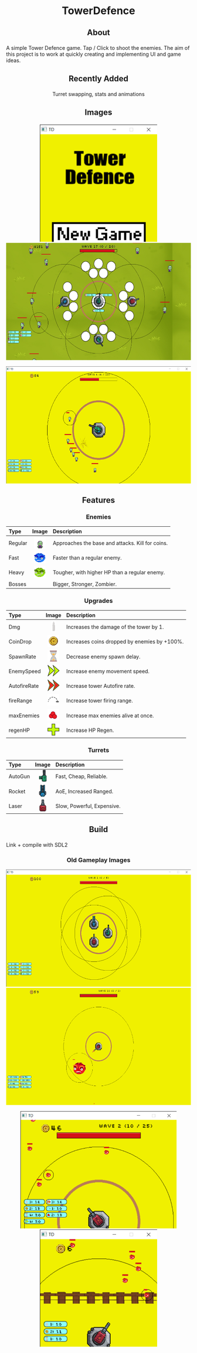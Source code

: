# <p align="center">TowerDefence</p>
## <p align="center">About</p>
A simple Tower Defence game. Tap / Click to shoot the enemies.
The aim of this project is to work at quickly creating and implementing UI and game ideas.
## <p align="center">Recently Added</p>
<p align="center">Turret swapping, stats and animations</p>

## <p align="center">Images</p>
<p align="center"><img src="MainMenu.png" width="320" height="320"><img src="gameplayImages/TD_20_04_2023_TowerUpgrade.png" height="320"></p>
<p align="center"><img src="gameplayImages/TD_15_04_2023_Enemy_Sprites-8d.png" height="320"></p>

## <p align="center">Features</p>
### <p align="center">Enemies</p>
| Type | Image | Description |
|:---|:---:|:---|
| Regular | <img src="Walk_Sprites/EnemySample.png" height="32"> | Approaches the base and attacks. Kill for coins. |
| Fast | <img src="blueEnemy.png" height="32"> | Faster than a regular enemy. |
| Heavy | <img src="greenEnemy.png" height="32"> | Tougher, with higher HP than a regular enemy. |
| Bosses |  | Bigger, Stronger, Zombier. |
### <p align="center">Upgrades</p>
| Type | Image | Description |
|:---|:---:|:---|
| Dmg | <img src="bullet.png" height="32"> | Increases the damage of the tower by 1. |
| CoinDrop | <img src="coin.png" height="32"> | Increases coins dropped by enemies by +100%. |
| SpawnRate | <img src="Hourglass.png" height="32"> | Decrease enemy spawn delay. |
| EnemySpeed | <img src="speedIcon.png" height="32"> | Increase enemy movement speed. |
| AutofireRate | <img src="autofireIcon.png" height="32"> | Increase tower Autofire rate. |
| fireRange | <img src="rangeIcon.png" height="32"> | Increase tower firing range. |
| maxEnemies | <img src="maxEnemyIcon.png" height="32"> | Increase max enemies alive at once. |
| regenHP | <img src="regenHPIcon.png" height="32"> | Increase HP Regen. |
### <p align="center">Turrets</p>
| Type | Image | Description |
|:---|:---:|:---|
| AutoGun | <img src="td_basic_towers/MG3.png" height="32"> | Fast, Cheap, Reliable. |
| Rocket | <img src="td_basic_towers/Missile_Launcher.png" height="32"> | AoE, Increased Ranged. |
| Laser | <img src="td_basic_towers/Cannon.png" height="32"> | Slow, Powerful, Expensive. |

## <p align="center">Build</p>
Link + compile with SDL2

### <p align="center">Old Gameplay Images</p>
<p align="center"><img src="gameplayImages/TD_15_04_2023_multiTurret.png" height="320"> <img src="gameplayImages/TD_13_04_2023_boss.png" height="320"></p>
<p align="center"><img src="Gameplay_08042023.png" height="320"> <img src="Gameplay.png" width="320" height="320"></p>
